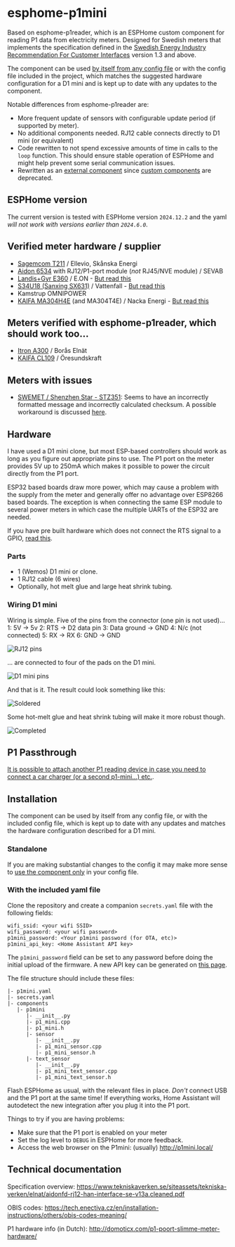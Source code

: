 # esphome-p1mini
Based on esphome-p1reader, which is an ESPHome custom component for reading P1 data from electricity meters. Designed for Swedish meters that implements the specification defined in the [Swedish Energy Industry Recommendation For Customer Interfaces](https://www.energiforetagen.se/forlag/elnat/branschrekommendation-for-lokalt-kundgranssnitt-for-elmatare/) version 1.3 and above.

The component can be used [by itself from any config file](component_only.md) or with the config file included in the project, which matches the suggested hardware configuration for a D1 mini and is kept up to date with any updates to the component.

Notable differences from esphome-p1reader are:
* More frequent update of sensors with configurable update period (if supported by meter).
* No additional components needed. RJ12 cable connects directly to D1 mini (or equivalent)
* Code rewritten to not spend excessive amounts of time in calls to the `loop` function. This should ensure stable operation of ESPHome and might help prevent some serial communication issues.
* Rewritten as an [external component](https://esphome.io/components/external_components) since [custom components](https://esphome.io/components/sensor/custom) are deprecated.

## ESPHome version
The current version is tested with ESPHome version `2024.12.2` and the yaml *will not work with versions earlier than `2024.6.0`*.

## Verified meter hardware / supplier
* [Sagemcom T211](https://www.ellevio.se/globalassets/content/el/elmatare-produktblad-b2c/ellevio_produktblad_fas3_t211_web2.pdf) / Ellevio, Skånska Energi
* [Aidon 6534](https://jonkopingenergi.se/storage/B9A468B538E9CF48DF5E276BDA7D2D12727D152110286963E9D603D67B849242/5009da534dbc44b6a34cb0bed31cfd5c/pdf/media/b53a4057862646cbb22702a847a291a2/Aidon%206534%20bruksansvisning.pdf) with RJ12/P1-port module (*not* RJ45/NVE module) / SEVAB
* [Landis+Gyr E360](https://eu.landisgyr.com/blog-se/e360-en-smart-matare-som-optimerarden-totala-agandekostnaden) / E.ON - [But read this](NO-RTS.md#landisgyr-e360)
* [S34U18 (Sanxing SX631)](https://www.vattenfalleldistribution.se/matarbyte/nya-elmataren/) / Vattenfall - [But read this](NO-RTS.md#s34u18-sanxing-sx631)
* Kamstrup OMNIPOWER
* [KAIFA MA304H4E](https://reko.nackaenergi.se/elmatarbyte/) (and MA304T4E) / Nacka Energi - [But read this](NO-RTS.md#kaifa-ma304t4e--ma304h4e)

## Meters verified with esphome-p1reader, which should work too...
* [Itron A300](https://boraselnat.se/elnat/elmatarbyte-2020-2021/sa-har-fungerar-din-nya-elmatare/) / Borås Elnät
* [KAIFA CL109](https://www.oresundskraft.se/dags-for-matarbyte/) / Öresundskraft

## Meters with issues
* [SWEMET / Shenzhen Star - STZ351](https://www.veab.se/globalassets/dokumentarkiv/manualer-och-skotselrad/anvandarmanual-elmatare-3-fas.pdf): Seems to have an incorrectly formatted message and incorrectly calculated checksum. A possible workaround is discussed [here](https://github.com/Beaky2000/esphome-p1mini/issues/26).

## Hardware
I have used a D1 mini clone, but most ESP-based controllers should work as long as you figure out appropriate pins to use. The P1 port on the meter provides 5V up to 250mA which makes it possible to power the circuit directly from the P1 port.

ESP32 based boards draw more power, which may cause a problem with the supply from the meter and generally offer no advantage over ESP8266 based boards. The exception is when connecting the same ESP module to several power meters in which case the multiple UARTs of the ESP32 are needed.

If you have pre built hardware which does not connect the RTS signal to a GPIO, [read this](NO-RTS.md#rts-not-attached-to-a-gpio).

### Parts
- 1 (Wemos) D1 mini or clone.
- 1 RJ12 cable (6 wires)
- Optionally, hot melt glue and large heat shrink tubing.

### Wiring D1 mini
Wiring is simple. Five of the pins from the connector (one pin is not used)...
1: 5V -> 5v
2: RTS -> D2 data pin
3: Data ground -> GND
4: N/c (not connected)
5: RX -> RX
6: GND -> GND

![RJ12 pins](images/RJ12-pins.png)

... are connected to four of the pads on the D1 mini.

![D1 mini pins](images/D1mini-pins.png)

And that is it. The result could look something like this:

![Soldered](images/soldered.png)

Some hot-melt glue and heat shrink tubing will make it more robust though.

![Completed](images/completed.png)

## P1 Passthrough
[It is possible to attach another P1 reading device in case you need to connect a car charger (or a second p1-mini...) etc.](passthrough.md).

## Installation
The component can be used by itself from any config file, or with the included config file, which is kept up to date with any updates and matches the hardware configuration described for a D1 mini.

### Standalone
If you are making substantial changes to the config it may make more sense to [use the component only](component_only.md) in your config file. 

### With the included yaml file
Clone the repository and create a companion `secrets.yaml` file with the following fields:
```
wifi_ssid: <your wifi SSID>
wifi_password: <your wifi password>
p1mini_password: <Your p1mini password (for OTA, etc)>
p1mini_api_key: <Home Assistant API key>
```
The `p1mini_password` field can be set to any password before doing the initial upload of the firmware. A new API key can be generated on [this page](https://esphome.io/components/api.html).

The file structure should include these files:

```
|- p1mini.yaml
|- secrets.yaml
|- components
   |- p1mini
      |- __init__.py
      |- p1_mini.cpp
      |- p1_mini.h
      |- sensor
         |- __init__.py
         |- p1_mini_sensor.cpp
         |- p1_mini_sensor.h
      |- text_sensor
         |- __init__.py
         |- p1_mini_text_sensor.cpp
         |- p1_mini_text_sensor.h
```

Flash ESPHome as usual, with the relevant files in place. *Don't* connect USB and the P1 port at the same time! If everything works, Home Assistant will autodetect the new integration after you plug it into the P1 port.

Things to try if you are having problems:
* Make sure that the P1 port is enabled on your meter
* Set the log level to `DEBUG` in ESPHome for more feedback.
* Access the web browser on the P1mini: (usually) http://p1mini.local/

## Technical documentation
Specification overview:
https://www.tekniskaverken.se/siteassets/tekniska-verken/elnat/aidonfd-rj12-han-interface-se-v13a.cleaned.pdf

OBIS codes:
https://tech.enectiva.cz/en/installation-instructions/others/obis-codes-meaning/

P1 hardware info (in Dutch):
http://domoticx.com/p1-poort-slimme-meter-hardware/
